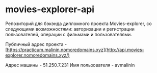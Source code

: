 # movies-explorer-api
Репозиторий для бэкэнда дипломного проекта Movies-explorer, со следующими возможностями: авторизации и регистрации пользователей, операции с фильмами и пользователями.

Публичный адрес проекта - [https://practicum.malinin.nomoredomains.xyz](http://api.movies-explorer.nomoredomains.xyz/)

Адрес машины - 51.250.7.231 Имя пользователя - avmalinin
